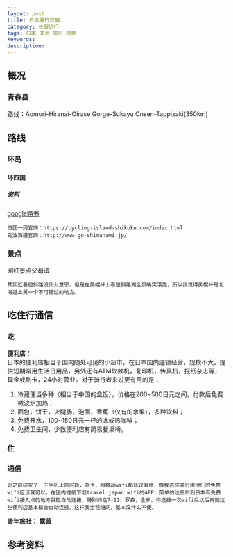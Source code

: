 ```yaml
---
layout: post
title: 日本骑行攻略
category: 长假远行
tags: 日本 亚洲 骑行 攻略
keywords: 
description: 
---
```


## 概况

### 青森县

路线：Aomori-Hiranai-Oirase Gorge-Sukayu Onsen-Tappizaki(350km)

## 路线

### 环岛

#### 环四国

##### 资料

[google路书][4]
```
四国一周官网：https://cycling-island-shikoku.com/index.html
岛波海道官网：http://www.go-shimanami.jp/
```

### 景点

网红景点父母滨  


```
其实近看屈斜路没什么意思，但是在美幌峠上看屈斜路湖全景确实漂亮，所以我觉得美幌峠是北海道上另一个不可错过的地方。
```

## 吃住行通信

### 吃

**便利店：**  
日本的便利店相当于国内随处可见的小超市，在日本国内连锁经营，规模不大，提供短期常用生活日用品，另外还有ATM取款机，复印机，传真机，报纸杂志等，现金或刷卡，24小时营业。对于骑行者来说更有用的是：

1. 冷藏便当多种（相当于中国的盒饭），价格在200~500日元之间，付款后免费微波炉加热；
2. 面包，饼干，火腿肠，泡面，香蕉（仅有的水果），多种饮料；
3. 免费开水，100~150日元一杯的冰或热咖啡；
4. 免费卫生间，少数便利店有简易餐桌椅。

### 住

### 通信

```[2]
走之前研究了一下手机上网问题，办卡，租移动wifi都比较麻烦，像我这样骑行用他们的免费wifi应该就可以，在国内提前下载travel japan wifi的APP，简单的注册后到日本有免费wifi接入点的地方就能自动连接，特别的在7-11，罗森，全家，你连接一次wifi后以后再到这些便利店基本都会自动连接。这样我全程蹭网，基本没什么不便。
```

**青年旅社：**
**露营**

## 参考资料

[1]: http://bbs.biketo.com/thread-1853378-1-1.html
[2]: http://bbs.biketo.com/forum.php?mod=viewthread&tid=2105794&page=1
[3]: http://www.biketo.com/tour/40982_2.html
[4]: https://www.google.com/maps/d/viewer?mid=1gZhvzOlCW6t8SFLK6FYHbh7mae5TVCkA&hl=ja&ll=33.63387673849172%2C133.46821995000005&z=9